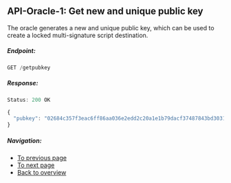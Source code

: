 API-Oracle-1: Get new and unique public key
-------------------------------------------

The oracle generates a new and unique public key, which can be used to
create a locked multi-signature script destination.

##### Endpoint:
```js
GET /getpubkey
```

##### Response:
```js
Status: 200 OK
```
```js
{
  "pubkey": "02684c357f3eac6ff86aa036e2edd2c20a1e1b79dacf37487843bd30311ae98512"
}
```

##### Navigation:

- [To previous page](uc-order-3_list_orders.md)
- [To next page](api-oracle-2_post_sign.md)
- [Back to overview](README.md)
